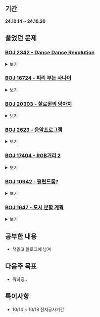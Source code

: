 ## 기간
**24.10.14 ~ 24.10.20**

## 풀었던 문제

### [BOJ 2342 - Dance Dance Revolution](https://www.acmicpc.net/problem/2342)
<details>
<summary>보기</summary> 

- 정보
    - Tier: GoldⅢ
    - Tag: dynamic_programming

- 타임라인
    - Problem Open: 10/14 13:00? 
    - Tag Open: --/-- --:--
    - Solve: 10/14 19:17

- 풀이
    - 동작을 11개의 번호로 나눠서 DP로 풀이 (ex. {0,0} -> 0번째 동작, {0,1} -> 1번째 동작...) + ({left, right}에서 left <= right)
    - $memo[i][j]$: i번째 동작에서 j번 동작을 취했을 때 힘의 최솟값 (j $\in$ 입력받은 발판위치가 무조건 들어가도록 하는 값)
    - $cost[i][j]$: i번 위치에서 j번 위치로 이동시 드는 힘의 값
    - $memo[i][j] = min{\sum_{k=0}^{11} memo[i - 1][k] + cost[k][j]}$

- 회고
    - 실 풀이시간 약 50분 (구현에 30분정도..)
    - 아.. DP 너무 어렵..

</details>

### [BOJ 16724 - 피리 부는 사나이](https://www.acmicpc.net/problem/16724)
<details>
<summary>보기</summary> 

- 정보
    - Tier: GoldⅢ
    - Tag: union_find

- 타임라인
    - Problem Open: 10/14 13:00? 
    - Tag Open: --/-- --:--
    - Solve: 10/14 19:43

- 풀이
    - 맵을 구역별로 나눈 2차원 배열 locNum을 생성하여 탐색과 갱신을 반복
    - 탐색시 사이클이 생기면 새로운 구역, 다른 구역에 도달하면 기존 구역에 포함된 것.
    - 새로 나온 구역의 개수 = 정답

- 회고
    - 실 풀이시간 약 30분 (구현에 20분정도..)

</details>

### [BOJ 20303 - 할로윈의 양아치](https://www.acmicpc.net/problem/20303)
<details>
<summary>보기</summary> 

- 정보
    - Tier: GoldⅢ
    - Tag: union_find, knapsack

- 타임라인
    - Problem Open: 10/14 13:00? 
    - Tag Open: --/-- --:--
    - Solve: 10/14 22:42

- 풀이
    - union find 사용 후 knapsack 문제로 풀이

- 회고
    - 실 풀이시간 약 70분? (구현에 60분정도..)
    - 자꾸 MLE나서 DP문젠가 싶었는데 union_find 함수 이상하게 짜놓음.. 정확히 이해하고 코드를 짜도록 하자
    - ```cpp
      void connect(int u, int v) {
        u = findParent(u);
        v = findParent(v);
        if (u < v) parent[v] = u;
        else parent[u] = v;
      }

</details>

### [BOJ 2623 - 음악프로그램](https://www.acmicpc.net/problem/2623)
<details>
<summary>보기</summary> 

- 정보
    - Tier: GoldⅢ
    - Tag: topological_sorting

- 타임라인
    - Problem Open: 10/14 23:00 
    - Tag Open: --/-- --:--
    - Solve: 10/14 23:14

- 풀이
    - 위상정렬을 활용하여 풀이
    - 보조 PD가 담당한 가수들을 입력받을 때, 중복된 에지 체크하지 않도록 주의하며 에지와 차수를 갱신함.
    - 0이 나올 조건을 제외함 = 사이클이 나오는 것 (특히 양방향 에지)
    - 주의점: 담당 가수의 수가 2명 미만일 경우도 있음.

- 회고
    - 사이클 여부를 체크하지 않아 WA가 났었음.
    - 알고리즘을 사용하기 위해 조건이 충족되었는지 확인하는 습관 가지기

</details>

### [BOJ 17404 - RGB거리 2](https://www.acmicpc.net/problem/17404)
<details>
<summary>보기</summary> 

- 정보
    - Tier: GoldⅣ
    - Tag: dynamic_programming

- 타임라인
    - Problem Open: 10/15 11:50 
    - Tag Open: --/-- --:--
    - Solve: 10/14 12:44

- 풀이
    - $dp[i][j]$ = 첫 시작 색이 $j/3$번째이고, 현재 색이 $j%3%일때 최소 누적 합
    - 정답 : $dp[N-1][k] (k \in {1, 2, 3, 5, 6, 7})$ -> 0, 4, 8번째 제외

- 회고
    - DP 어려워용

</details>

### [BOJ 10942 - 팰린드롬?](https://www.acmicpc.net/problem/10942)
<details>
<summary>보기</summary> 

- 정보
    - Tier: GoldⅣ
    - Tag: dynamic_programming

- 타임라인
    - Problem Open: 10/15 18:40
    - Tag Open: --/-- --:--
    - Solve: 10/15 18:54

- 풀이
    - 팰린드롬이 되는 경우의 수를 다 조사하여 2차원 배열에 저장 (memo[i][j] = i~j가 팰린드롬인가)
    - ```cpp
      void update(int start, int end) {
        while (nums[start] == nums[end]) {
            memo[start][end] = true;
            start--; end++;
            if (start < 0 || end >= N) break;
        }
      }

- 회고
    - EASY~

</details>

### [BOJ 1647 - 도시 분할 계획](https://www.acmicpc.net/problem/1647)
<details>
<summary>보기</summary> 

- 정보
    - Tier: GoldⅣ
    - Tag: MST

- 타임라인
    - Problem Open: 10/15 18:55
    - Tag Open: 10/15 19:47
    - Solve: 10/15 20:03

- 풀이
    - 크루스칼 알고리즘을 사용하여 풀이
    - ans = MST 가중치 - MST 가중치 안의 최대값

- 회고
    - MST를 배웠다. (맛있다)

</details>

## 공부한 내용
- 책읽고 블로그에 남겨

## 다음주 목표
- 뭐하징..

## 특이사항
- 10/14 ~ 10/18 진지공사기간
